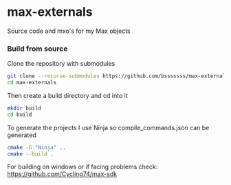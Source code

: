 # max-externals

Source code and mxo's for my Max objects

### Build from source

Clone the repository with submodules

```bash
git clone --recurse-submodules https://github.com/bsssssss/max-externals.git
cd max-externals
```

Then create a build directory and cd into it

```bash
mkdir build
cd build
```

To generate the projects I use Ninja so compile_commands.json can be generated

```bash
cmake -G "Ninja" ..
cmake --build .
```

For building on windows or if facing problems check: https://github.com/Cycling74/max-sdk

